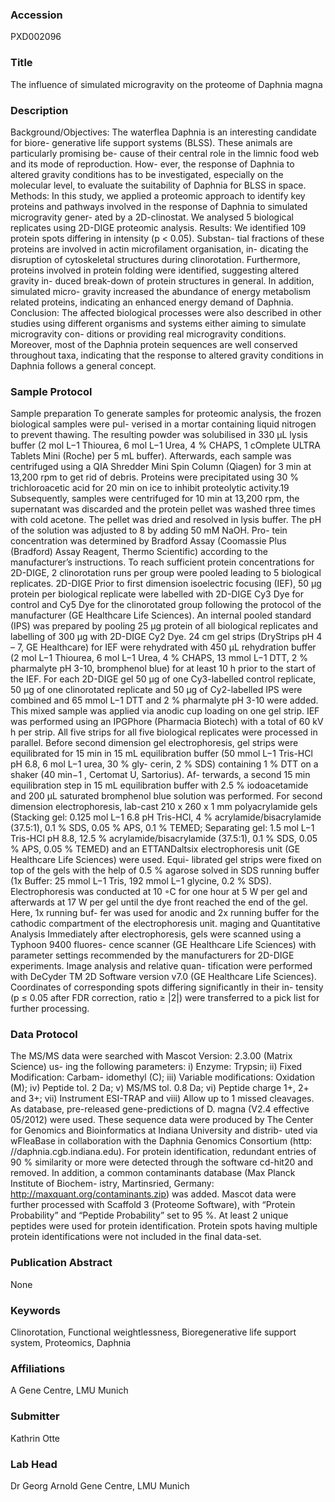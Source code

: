 ### Accession
PXD002096

### Title
The influence of simulated microgravity on the proteome of Daphnia magna

### Description
Background/Objectives: The waterflea Daphnia is an interesting candidate for biore- generative life support systems (BLSS). These animals are particularly promising be- cause of their central role in the limnic food web and its mode of reproduction. How- ever, the response of Daphnia to altered gravity conditions has to be investigated, especially on the molecular level, to evaluate the suitability of Daphnia for BLSS in space. Methods: In this study, we applied a proteomic approach to identify key proteins and pathways involved in the response of Daphnia to simulated microgravity gener- ated by a 2D-clinostat. We analysed 5 biological replicates using 2D-DIGE proteomic analysis. Results: We identified 109 protein spots differing in intensity (p < 0.05). Substan- tial fractions of these proteins are involved in actin microfilament organisation, in- dicating the disruption of cytoskeletal structures during clinorotation. Furthermore, proteins involved in protein folding were identified, suggesting altered gravity in- duced break-down of protein structures in general. In addition, simulated micro- gravity increased the abundance of energy metabolism related proteins, indicating an enhanced energy demand of Daphnia. Conclusion: The affected biological processes were also described in other studies using different organisms and systems either aiming to simulate microgravity con- ditions or providing real microgravity conditions. Moreover, most of the Daphnia protein sequences are well conserved throughout taxa, indicating that the response to altered gravity conditions in Daphnia follows a general concept.

### Sample Protocol
Sample preparation To generate samples for proteomic analysis, the frozen biological samples were pul- verised in a mortar containing liquid nitrogen to prevent thawing. The resulting powder was solubilised in 330 μL lysis buffer (2 mol L−1 Thiourea, 6 mol L−1 Urea, 4 % CHAPS, 1 cOmplete ULTRA Tablets Mini (Roche) per 5 mL buffer). Afterwards, each sample was centrifuged using a QIA Shredder Mini Spin Column (Qiagen) for 3 min at 13,200 rpm to get rid of debris. Proteins were precipitated using 30 % trichloroacetic acid for 20 min on ice to inhibit proteolytic activity.19 Subsequently, samples were centrifuged for 10 min at 13,200 rpm, the supernatant was discarded and the protein pellet was washed three times with cold acetone. The pellet was dried and resolved in lysis buffer. The pH of the solution was adjusted to 8 by adding 50 mM NaOH. Pro- tein concentration was determined by Bradford Assay (Coomassie Plus (Bradford) Assay Reagent, Thermo Scientific) according to the manufacturer’s instructions. To reach sufficient protein concentrations for 2D-DIGE, 2 clinorotation runs per group were pooled leading to 5 biological replicates. 2D-DIGE Prior to first dimension isoelectric focusing (IEF), 50 μg protein per biological replicate were labelled with 2D-DIGE Cy3 Dye for control and Cy5 Dye for the clinorotated group following the protocol of the manufacturer (GE Healthcare Life Sciences). An internal pooled standard (IPS) was prepared by pooling 25 μg protein of all biological replicates and labelling of 300 μg with 2D-DIGE Cy2 Dye. 24 cm gel strips (DryStrips pH 4 – 7, GE Healthcare) for IEF were rehydrated with 450 μL rehydration buffer (2 mol L−1 Thiourea, 6 mol L−1 Urea, 4 % CHAPS, 13 mmol L−1 DTT, 2 % pharmalyte pH 3-10, bromphenol blue) for at least 10 h prior to the start of the IEF. For each 2D-DIGE gel 50 μg of one Cy3-labelled control replicate, 50 μg of one clinorotated replicate and 50 μg of Cy2-labelled IPS were combined and 65 mmol L−1 DTT and 2 % pharmalyte pH 3-10 were added. This mixed sample was applied via anodic cup loading on one gel strip. IEF was performed using an IPGPhore (Pharmacia Biotech) with a total of 60 kV h per strip. All five strips for all five biological replicates were processed in parallel. Before second dimension gel electrophoresis, gel strips were equilibrated for 15 min in 15 mL equilibration buffer (50 mmol L−1 Tris-HCl pH 6.8, 6 mol L−1 urea, 30 % gly- cerin, 2 % SDS) containing 1 % DTT on a shaker (40 min−1 , Certomat U, Sartorius). Af- terwards, a second 15 min equilibration step in 15 mL equilibration buffer with 2.5 % iodoacetamide and 200 μL saturated bromphenol blue solution was performed. For second dimension electrophoresis, lab-cast 210 x 260 x 1 mm polyacrylamide gels (Stacking gel: 0.125 mol L−1 6.8 pH Tris-HCl, 4 % acrylamide/bisacrylamide (37.5:1), 0.1 % SDS, 0.05 % APS, 0.1 % TEMED; Separating gel: 1.5 mol L−1 Tris-HCl pH 8.8, 12.5 % acrylamide/bisacrylamide (37.5:1), 0.1 % SDS, 0.05 % APS, 0.05 % TEMED) and an ETTANDaltsix electrophoresis unit (GE Healthcare Life Sciences) were used. Equi- librated gel strips were fixed on top of the gels with the help of 0.5 % agarose solved in SDS running buffer (1x Buffer: 25 mmol L−1 Tris, 192 mmol L−1 glycine, 0.2 % SDS). Electrophoresis was conducted at 10 ◦C for one hour at 5 W per gel and afterwards at 17 W per gel until the dye front reached the end of the gel. Here, 1x running buf- fer was used for anodic and 2x running buffer for the cathodic compartment of the electrophoresis unit. maging and Quantitative Analysis Immediately after electrophoresis, gels were scanned using a Typhoon 9400 fluores- cence scanner (GE Healthcare Life Sciences) with parameter settings recommended by the manufacturers for 2D-DIGE experiments. Image analysis and relative quan- tification were performed with DeCyder TM 2D Software version v7.0 (GE Healthcare Life Sciences). Coordinates of corresponding spots differing significantly in their in- tensity (p ≤ 0.05 after FDR correction, ratio ≥ |2|) were transferred to a pick list for further processing.

### Data Protocol
The MS/MS data were searched with Mascot Version: 2.3.00 (Matrix Science) us- ing the following parameters: i) Enzyme: Trypsin; ii) Fixed Modification: Carbam- idomethyl (C); iii) Variable modifications: Oxidation (M); iv) Peptide tol. 2 Da; v) MS/MS tol. 0.8 Da; vi) Peptide charge 1+, 2+ and 3+; vii) Instrument ESI-TRAP and viii) Allow up to 1 missed cleavages. As database, pre-released gene-predictions of D. magna (V2.4 effective 05/2012) were used. These sequence data were produced by The Center for Genomics and Bioinformatics at Indiana University and distrib- uted via wFleaBase in collaboration with the Daphnia Genomics Consortium (http: //daphnia.cgb.indiana.edu). For protein identification, redundant entries of 90 % similarity or more were detected through the software cd-hit20 and removed. In addition, a common contaminants database (Max Planck Institute of Biochem- istry, Martinsried, Germany: http://maxquant.org/contaminants.zip) was added. Mascot data were further processed with Scaffold 3 (Proteome Software), with “Protein Probability” and “Peptide Probability” set to 95 %. At least 2 unique peptides were used for protein identification. Protein spots having multiple protein identifications were not included in the final data-set.

### Publication Abstract
None

### Keywords
Clinorotation, Functional weightlessness, Bioregenerative life support system, Proteomics, Daphnia

### Affiliations
A
Gene Centre, LMU Munich

### Submitter
Kathrin Otte

### Lab Head
Dr Georg Arnold
Gene Centre, LMU Munich


